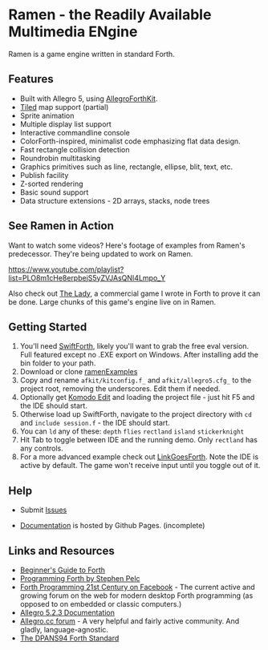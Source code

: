 # Ramen - the Readily Available Multimedia ENgine

Ramen is a game engine written in standard Forth.

## Features

- Built with Allegro 5, using [AllegroForthKit](https://github.com/RogerLevy/AllegroForthKit).
- [Tiled](https://www.mapeditor.org/) map support (partial)
- Sprite animation
- Multiple display list support
- Interactive commandline console
- ColorForth-inspired, minimalist code emphasizing flat data design.
- Fast rectangle collision detection
- Roundrobin multitasking
- Graphics primitives such as line, rectangle, ellipse, blit, text, etc.
- Publish facility
- Z-sorted rendering
- Basic sound support
- Data structure extensions - 2D arrays, stacks, node trees

## See Ramen in Action

Want to watch some videos?  Here's footage of examples from Ramen's predecessor.  They're being updated to work on Ramen.

https://www.youtube.com/playlist?list=PLO8m1cHe8erpbejS5yZVJAsQNI4Lmpo_Y

Also check out [The Lady](https://store.steampowered.com/app/341060/The_Lady/
), a commercial game I wrote in Forth to prove it can be done.  Large chunks of this game's engine live on in Ramen.


## Getting Started

1. You'll need [SwiftForth](https://www.forth.com/swiftforth/), likely you'll want to grab the free eval version.  Full featured except no .EXE export on Windows.  After installing add the bin folder to your path.
1. Download or clone [ramenExamples](https://github.com/RogerLevy/ramenExamples)
1. Copy and rename `afkit/kitconfig.f_` and `afkit/allegro5.cfg_` to the project root, removing the underscores.  Edit them if needed.
1. Optionally get [Komodo Edit](https://www.activestate.com/komodo-ide/downloads/edit) and loading the project file - just hit F5 and the IDE should start.
1. Otherwise load up SwiftForth, navigate to the project directory with `cd` and `include session.f` - the IDE should start.  
1. You can `ld` any of these: `depth` `flies` `rectland` `island` `stickerknight`
1. Hit Tab to toggle between IDE and the running demo.  Only `rectland` has any controls.
1. For a more advanced example check out [LinkGoesForth](https://github.com/RogerLevy/linkgoesforth).  Note the IDE is active by default.  The game won't receive input until you toggle out of it.

## Help

- Submit [Issues](https://github.com/RogerLevy/ramen/issues)

- [Documentation](http://rogerlevy.github.com/ramen) is hosted by Github Pages. (incomplete)

## Links and Resources

- [Beginner's Guide to Forth](http://galileo.phys.virginia.edu/classes/551.jvn.fall01/primer.htm)
- [Programming Forth by Stephen Pelc](http://www.mpeforth.com/arena/ProgramForth.pdf)
- [Forth Programming 21st Century on Facebook](https://www.facebook.com/groups/PROGRAMMINGFORTH/) - The current active and growing forum on the web for modern desktop Forth programming (as opposed to on embedded or classic computers.) 
- [Allegro 5.2.3 Documentation](http://liballeg.org/a5docs/5.2.3/)
- [Allegro.cc forum](https://www.allegro.cc/forums) - A very helpful and fairly active community.  And gladly, language-agnostic.
- [The DPANS94 Forth Standard](http://dl.forth.com/sitedocs/dpans94.pdf)

